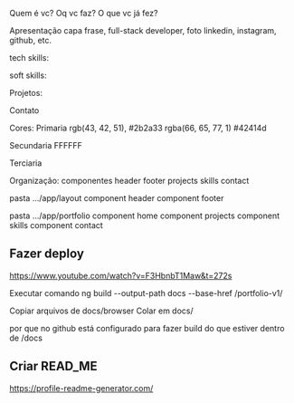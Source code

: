 
Quem é vc?
Oq vc faz?
O que vc já fez?


Apresentação
capa
frase, full-stack developer, foto
linkedin, instagram, github, etc.


tech skills:


soft skills:



Projetos:



Contato




Cores:
Primaria
rgb(43, 42, 51), #2b2a33
rgba(66, 65, 77, 1) #42414d

Secundaria
FFFFFF

Terciaria


Organização:
componentes
    header
    footer
    projects
    skills
    contact


pasta .../app/layout
    component header
    component footer

pasta .../app/portfolio
    component home
    component projects
    component skills
    component contact


## Fazer deploy
https://www.youtube.com/watch?v=F3HbnbT1Maw&t=272s

Executar comando 
    ng build --output-path docs --base-href /portfolio-v1/

Copiar arquivos de docs/browser
Colar em docs/

por que no github está configurado para fazer build do que estiver dentro de /docs



## Criar READ_ME
https://profile-readme-generator.com/